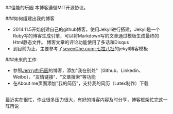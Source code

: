 
##佳能的乐园
本博客遵循MIT开源协议。

###如何组建出我的博客
+ 2014.11.5开始创建自己的github博客，使用Jekyll进行搭建，Jekyll是一个Ruby写的博客生成引擎，可以将Markdown写的文章通过模板生成最终的Html静态文件。
博客文章的评论功能使用了多话和Disqus
+ 到目前为止，主要参考了[sevenChe.com-七拉八扯](http://blog.sevenche.com/)的jekyll博客模板

###未来的工作
+ 参照[Jerrry的乐园](http://http://jerryzou.com/)的博客，添加"我在别处"（Github、Linkedin、Weibo）、"友情链接"、"文章搜索"等功能
+ 在About me页面添加"我的简历"，支持我的简历（Latex制作）下载
<br/>
最近实在很忙，作业很多压力很大，有好的博客内容及时分享，博客框架忙完这一阵再说


